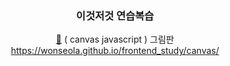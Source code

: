 <div align = center>

### 이것저것 연습복습 

[💙](https://github.com/wonseola/frontend_study/tree/main/canvas)
( canvas javascript ) 그림판 
https://wonseola.github.io/frontend_study/canvas/


</div>
